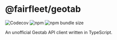 # @fairfleet/geotab

![Codecov](https://img.shields.io/codecov/c/github/fairfleet/geotab?style=flat-square&token=GT7V1LNB88)
![npm](https://img.shields.io/npm/v/@fairfleet/geotab?style=flat-square)
![npm bundle size](https://img.shields.io/bundlephobia/minzip/@fairfleet/geotab?style=flat-square)

An unofficial Geotab API client written in TypeScript.
